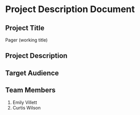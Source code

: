 # Project Description Document

## Project Title

Pager (working title)

## Project Description



## Target Audience



## Team Members

1. Emily Villett
2. Curtis Wilson

